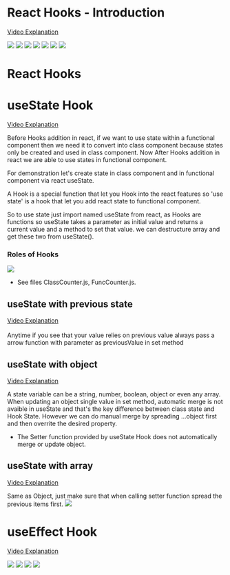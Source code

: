 # React Hooks - Introduction
<a href="https://youtu.be/cF2lQ_gZeA8?si=ixPVrq-_UYrOd-hA" target="_blank">Video Explanation</a></br> 

<img src="Images/44-1 Hooks Pre-requirements.png">
<img src="Images/44-1 - What are Hooks.png" >
<img src="Images/44-1 - Why Hooks Reason 1.png">
<img src="Images/44-1 - Why Hooks Reason 2.png">
<img src="Images/44-1 - Why Hooks Reason 3.png">
<img src="Images/44-1 - Hooks - Noteworthy Points.png">
<img src="Images/44-1 - Hooks - Summery.png">

# React Hooks 
# useState Hook
<a href="https://youtu.be/lAW1Jmmr9hc?si=6x_vKrKwkWvywzOC" target="_blank">Video Explanation</a></br> 

Before Hooks addition in react, if we want to use state within a functional component then we need it to convert into class component because states only be created and used in class component. 
Now After Hooks addition in react we are able to use states in functional component.

For demonstration let's create state in class component and in functional component via react useState. 

A Hook is a special function that let you Hook into the react features so 'use state' is a hook that let you add react state to functional component.

So to use state just import named useState from react, as Hooks are functions so useState takes a parameter as initial value and returns a current value and a method to set that value. we can destructure array and get these two from useState().

### Roles of Hooks
<img src="Images/45-2 useState -  Hook Rules.png">

* See files ClassCounter.js, FuncCounter.js.


## useState with previous state
<a href="https://youtu.be/d0plTCQgsXs?si=HcEmyD087SgGF8vy" target="_blank">Video Explanation</a></br></br>
Anytime if you see that your value relies on previous value always pass a arrow function with parameter as previousValue in set method


## useState with object
<a href="https://youtu.be/-3lL8oyev9w?si=z9Et7MYjF3jr6Sfb" target="_blank">Video Explanation</a></br>

A state variable can be a string, number, boolean, object or even any array.
When updating an object single value in set method, automatic merge is not avaible in useState and that's the key difference between class state and Hook State. However we can do manual merge by spreading ...object first and then overrite the desired property.

* The Setter function provided by useState Hook does not automatically merge or update object.


## useState with array
<a href="https://youtu.be/RZ5wKYbOM_I?si=_hjYxy3eFn7zFoZ1" target="_blank">Video Explanation</a></br>

Same as Object, just make sure that when calling setter function spread the previous items first.
<img src="Images/48-6 - useState Summery.png">



# useEffect Hook
<a href="https://youtu.be/06Y6aJzTmXY?si=UOcz4MFgRZyvp9kt" target="_blank">Video Explanation</a></br>

<img src="Images/49-6 - useEffect Hook.png">
<img src="Images/49-6 - useEffect Hook repeating code.png">
<img src="Images/49-6 - useEffect Hook related code in different lifecycles.png">
<img src="Images/49-6 - useEffect Hook Combine the side effects.png">







